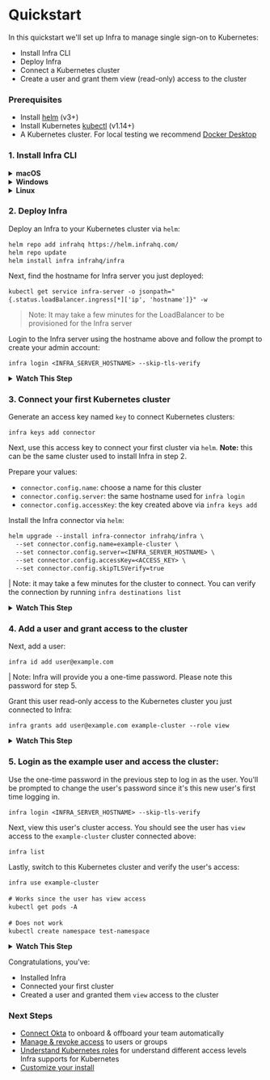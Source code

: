 # Quickstart

In this quickstart we'll set up Infra to manage single sign-on to Kubernetes:

- Install Infra CLI
- Deploy Infra
- Connect a Kubernetes cluster
- Create a user and grant them view (read-only) access to the cluster

### Prerequisites

- Install [helm](https://helm.sh/docs/intro/install/) (v3+)
- Install Kubernetes [kubectl](https://kubernetes.io/docs/tasks/tools/#kubectl) (v1.14+)
- A Kubernetes cluster. For local testing we recommend [Docker Desktop](https://www.docker.com/products/docker-desktop/)

### 1. Install Infra CLI

<details>
  <summary><strong>macOS</strong></summary>

```bash
brew install infrahq/tap/infra
```

You may need to perform `brew link` if your symlinks are not working.

```bash
brew link infrahq/tap/infra
```

</details>

<details>
  <summary><strong>Windows</strong></summary>

```powershell
scoop bucket add infrahq https://github.com/infrahq/scoop.git
scoop install infra
```

</details>

<details>
  <summary><strong>Linux</strong></summary>

```bash
# Ubuntu & Debian
echo 'deb [trusted=yes] https://apt.fury.io/infrahq/ /' | sudo tee /etc/apt/sources.list.d/infrahq.list
sudo apt update
sudo apt install infra
```

```bash
# Fedora & Red Hat Enterprise Linux
sudo dnf config-manager --add-repo https://yum.fury.io/infrahq/
sudo dnf install infra
```

</details>

### 2. Deploy Infra

Deploy an Infra to your Kubernetes cluster via `helm`:

```
helm repo add infrahq https://helm.infrahq.com/
helm repo update
helm install infra infrahq/infra
```

Next, find the hostname for Infra server you just deployed:

```
kubectl get service infra-server -o jsonpath="{.status.loadBalancer.ingress[*]['ip', 'hostname']}" -w
```

> Note: It may take a few minutes for the LoadBalancer to be provisioned for the Infra server

Login to the Infra server using the hostname above and follow the prompt to create your admin account:

```
infra login <INFRA_SERVER_HOSTNAME> --skip-tls-verify
```

<details>
  <summary><strong>Watch This Step</strong></summary>

![Step 2](../images/quickstartgif-step2.gif)

</details>

### 3. Connect your first Kubernetes cluster

Generate an access key named `key` to connect Kubernetes clusters:

```
infra keys add connector
```

Next, use this access key to connect your first cluster via `helm`. **Note:** this can be the same cluster used to install Infra in step 2.

Prepare your values:

- `connector.config.name`: choose a name for this cluster
- `connector.config.server`: the same hostname used for `infra login`
- `connector.config.accessKey`: the key created above via `infra keys add`

Install the Infra connector via `helm`:

```
helm upgrade --install infra-connector infrahq/infra \
  --set connector.config.name=example-cluster \
  --set connector.config.server=<INFRA_SERVER_HOSTNAME> \
  --set connector.config.accessKey=<ACCESS_KEY> \
  --set connector.config.skipTLSVerify=true
```

| Note: it may take a few minutes for the cluster to connect. You can verify the connection by running `infra destinations list`

<details>
  <summary><strong>Watch This Step</strong></summary>

![Step 3](../images/quickstartgif-step3.gif)

</details>

### 4. Add a user and grant access to the cluster

Next, add a user:

```
infra id add user@example.com
```

| Note: Infra will provide you a one-time password. Please note this password for step 5.

Grant this user read-only access to the Kubernetes cluster you just connected to Infra:

```
infra grants add user@example.com example-cluster --role view
```

<details>
  <summary><strong>Watch This Step</strong></summary>

![Step 4](../images/quickstartgif-step4.gif)

</details>

### 5. Login as the example user and access the cluster:

Use the one-time password in the previous step to log in as the user. You'll be prompted to change the user's password since it's this new user's first time logging in.

```
infra login <INFRA_SERVER_HOSTNAME> --skip-tls-verify
```

Next, view this user's cluster access. You should see the user has `view` access to the `example-cluster` cluster connected above:

```
infra list
```

Lastly, switch to this Kubernetes cluster and verify the user's access:

```
infra use example-cluster

# Works since the user has view access
kubectl get pods -A

# Does not work
kubectl create namespace test-namespace
```

<details>
  <summary><strong>Watch This Step</strong></summary>

![Step 5](../images/quickstartgif-step5.gif)

</details>

Congratulations, you've:

- Installed Infra
- Connected your first cluster
- Created a user and granted them `view` access to the cluster

### Next Steps

- [Connect Okta](../guides/identity-providers/okta.md) to onboard & offboard your team automatically
- [Manage & revoke access](../guides/granting-access.md) to users or groups
- [Understand Kubernetes roles](../connectors/kubernetes.md#roles) for understand different access levels Infra supports for Kubernetes
- [Customize your install](../install/install-on-kubernetes.md)
